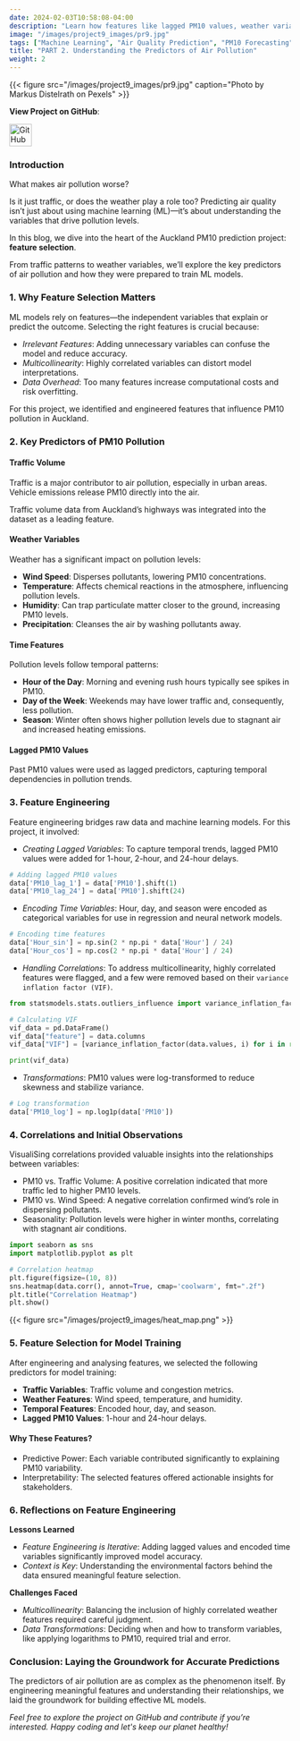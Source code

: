 ```yaml
---
date: 2024-02-03T10:58:08-04:00
description: "Learn how features like lagged PM10 values, weather variables, and traffic-related pollutants contribute to air pollution predictions. This blog highlights the feature engineering process and its critical role in building effective machine learning models."
image: "/images/project9_images/pr9.jpg"
tags: ["Machine Learning", "Air Quality Prediction", "PM10 Forecasting", "Deep Learning", "Time Series Analysis", "LSTM", "Multi-Layer Perceptrons", "Environmental Data Science", "Urban Analytics", "Policy Decision Support"]
title: "PART 2. Understanding the Predictors of Air Pollution"
weight: 2
---
```

{{< figure src="/images/project9_images/pr9.jpg" caption="Photo by Markus Distelrath on Pexels" >}}

**View Project on GitHub**: 

<a href="https://github.com/drnsmith/Pollution-Prediction-Auckland" target="_blank">
    <img src="/images/github.png" alt="GitHub" style="width:40px; height:40px; vertical-align: middle;">
  </a>

### Introduction

What makes air pollution worse? 

Is it just traffic, or does the weather play a role too? Predicting air quality isn’t just about using machine learning (ML)—it’s about understanding the variables that drive pollution levels.

In this blog, we dive into the heart of the Auckland PM10 prediction project: **feature selection**. 

From traffic patterns to weather variables, we’ll explore the key predictors of air pollution and how they were prepared to train ML models.

### 1. Why Feature Selection Matters

ML models rely on features—the independent variables that explain or predict the outcome. Selecting the right features is crucial because:

 - *Irrelevant Features*: Adding unnecessary variables can confuse the model and reduce accuracy.
 - *Multicollinearity*: Highly correlated variables can distort model interpretations.
 - *Data Overhead*: Too many features increase computational costs and risk overfitting.

For this project, we identified and engineered features that influence PM10 pollution in Auckland.

### 2. Key Predictors of PM10 Pollution

#### Traffic Volume

Traffic is a major contributor to air pollution, especially in urban areas. Vehicle emissions release PM10 directly into the air. 

Traffic volume data from Auckland’s highways was integrated into the dataset as a leading feature.

#### Weather Variables

Weather has a significant impact on pollution levels:

 - **Wind Speed**: Disperses pollutants, lowering PM10 concentrations.
 - **Temperature**: Affects chemical reactions in the atmosphere, influencing pollution levels.
 - **Humidity**: Can trap particulate matter closer to the ground, increasing PM10 levels.
 - **Precipitation**: Cleanses the air by washing pollutants away.

#### Time Features

Pollution levels follow temporal patterns:

 - **Hour of the Day**: Morning and evening rush hours typically see spikes in PM10.
 - **Day of the Week**: Weekends may have lower traffic and, consequently, less pollution.
 - **Season**: Winter often shows higher pollution levels due to stagnant air and increased heating emissions.

#### Lagged PM10 Values

Past PM10 values were used as lagged predictors, capturing temporal dependencies in pollution trends.

### 3. Feature Engineering

Feature engineering bridges raw data and machine learning models. For this project, it involved:

 - *Creating Lagged Variables*: To capture temporal trends, lagged PM10 values were added for 1-hour, 2-hour, and 24-hour delays.

```python
# Adding lagged PM10 values
data['PM10_lag_1'] = data['PM10'].shift(1)
data['PM10_lag_24'] = data['PM10'].shift(24)
```

 - *Encoding Time Variables*: Hour, day, and season were encoded as categorical variables for use in regression and neural network models.

```python
# Encoding time features
data['Hour_sin'] = np.sin(2 * np.pi * data['Hour'] / 24)
data['Hour_cos'] = np.cos(2 * np.pi * data['Hour'] / 24)
```
 - *Handling Correlations*: To address multicollinearity, highly correlated features were flagged, and a few were removed based on their   `variance inflation factor (VIF)`.

```python
from statsmodels.stats.outliers_influence import variance_inflation_factor

# Calculating VIF
vif_data = pd.DataFrame()
vif_data["feature"] = data.columns
vif_data["VIF"] = [variance_inflation_factor(data.values, i) for i in range(data.shape[1])]

print(vif_data)
```

 - *Transformations*: PM10 values were log-transformed to reduce skewness and stabilize variance.

```python
# Log transformation
data['PM10_log'] = np.log1p(data['PM10'])
```

### 4. Correlations and Initial Observations

VisualiSing correlations provided valuable insights into the relationships between variables:

 - PM10 vs. Traffic Volume: A positive correlation indicated that more traffic led to higher PM10 levels.
 - PM10 vs. Wind Speed: A negative correlation confirmed wind’s role in dispersing pollutants.
 - Seasonality: Pollution levels were higher in winter months, correlating with stagnant air conditions.

```python
import seaborn as sns
import matplotlib.pyplot as plt

# Correlation heatmap
plt.figure(figsize=(10, 8))
sns.heatmap(data.corr(), annot=True, cmap='coolwarm', fmt=".2f")
plt.title("Correlation Heatmap")
plt.show()
```
{{< figure src="/images/project9_images/heat_map.png" >}}

### 5. Feature Selection for Model Training

After engineering and analysing features, we selected the following predictors for model training:

 - **Traffic Variables**: Traffic volume and congestion metrics.
 - **Weather Features**: Wind speed, temperature, and humidity.
 - **Temporal Features**: Encoded hour, day, and season.
 - **Lagged PM10 Values**: 1-hour and 24-hour delays.

#### Why These Features?

 - Predictive Power: Each variable contributed significantly to explaining PM10 variability.
 - Interpretability: The selected features offered actionable insights for stakeholders.

### 6. Reflections on Feature Engineering

**Lessons Learned**

 - *Feature Engineering is Iterative*: Adding lagged values and encoded time variables significantly improved model accuracy.
 - *Context is Key*: Understanding the environmental factors behind the data ensured meaningful feature selection.

**Challenges Faced**

 - *Multicollinearity*: Balancing the inclusion of highly correlated weather features required careful judgment.
 - *Data Transformations*: Deciding when and how to transform variables, like applying logarithms to PM10, required trial and error.

### Conclusion: Laying the Groundwork for Accurate Predictions

The predictors of air pollution are as complex as the phenomenon itself. By engineering meaningful features and understanding their relationships, we laid the groundwork for building effective ML models.

*Feel free to explore the project on GitHub and contribute if you’re interested. Happy coding and let's keep our planet healthy!*